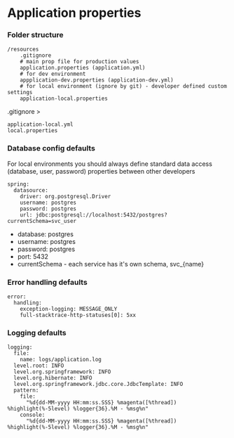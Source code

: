 # Application properties

### Folder structure

```
/resources
    .gitignore
    # main prop file for production values
    application.properties (application.yml)
    # for dev environment 
    appplication-dev.properties (application-dev.yml)
    # for local environment (ignore by git) - developer defined custom settings
    application-local.properties
```

.gitignore >&#x20;

```
application-local.yml
local.properties
```

### Database config defaults&#x20;

For local environments you should always define standard data access (database, user, password) properties between other developers

```properties
spring:
  datasource:
    driver: org.postgresql.Driver
    username: postgres
    password: postgres
    url: jdbc:postgresql://localhost:5432/postgres?currentSchema=svc_user

```

* database: postgres
* username: postgres
* password: postgres
* port: 5432
* currentSchema - each service has it's own schema, svc\_{name}

### Error handling defaults

```properties
error:
  handling:
    exception-logging: MESSAGE_ONLY
    full-stacktrace-http-statuses[0]: 5xx
```

### Logging defaults

```properties
logging:
  file:
    name: logs/application.log
  level.root: INFO
  level.org.springframework: INFO
  level.org.hibernate: INFO
  level.org.springframework.jdbc.core.JdbcTemplate: INFO
  pattern:
    file:
      "%d{dd-MM-yyyy HH:mm:ss.SSS} %magenta([%thread]) %highlight(%-5level) %logger{36}.%M - %msg%n"
    console:
      "%d{dd-MM-yyyy HH:mm:ss.SSS} %magenta([%thread]) %highlight(%-5level) %logger{36}.%M - %msg%n"
```
